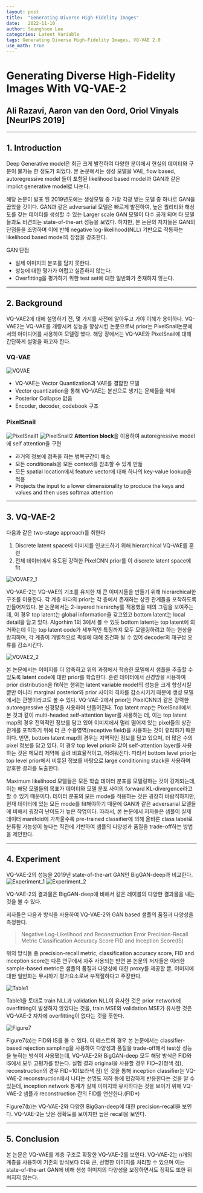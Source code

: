 ```yaml
---
layout: post
title:  "Generating Diverse High-Fidelity Images"
date:   2022-11-10
author: Seunghoon Lee
categories: Latent Variable
tags: Generating Diverse High-Fidelity Images, VQ-VAE 2.0
use_math: true
---
```


# **Generating Diverse High-Fidelity Images With VQ-VAE-2**

## Ali Razavi, Aaron van den Oord, Oriol Vinyals [NeurIPS 2019]
-------------
## 1. Introduction

Deep Generative model은 최근 크게 발전하여 다양한 분야에서 현실의 데이터와 구분이 불가능 한 정도가 되었다. 본 논문에서는 생성 모델을 VAE, flow based, autoregressive model 들이 포함된 likelihood based model과 GAN과 같은 implict generative model로 나눈다. 

해당 논문이 발표 된 2019년도에는 생성모델 중 가장 각광 받는 모델 중 하나로 GAN을 꼽았을 것이다. GAN과 같은 adversarial 모델은 빠르게 발전하여, 높은 퀄리티와 해상도를 갖는 데이터를 생성할 수 있는 Larger scale GAN 모델이 다수 공개 되며 타 모델들과도 비견되는 state-of-the-art 성능을 보였다. 하지만, 본 논문의 저자들은 GAN의 단점들을 조명하며 이에 반해 negative log-likelihood(NLL) 기반으로 작동하는 likelihood based model의 장점을 강조한다.

GAN 단점
- 실제 이미지의 분포를 담지 못한다.
- 성능에 대한 평가가 어렵고 실존하지 않는다.
- Overfitting을 평가하기 위한 test set에 대한 일반화가 존재하지 않는다.

-------------

## 2. Background

VQ-VAE2에 대해 설명하기 전, 몇 가지를 사전에 알아두고 가야 이해가 용이하다. VQ-VAE2는 VQ-VAE를 개량시켜 성능을 향상시킨 논문으로써 prior는 PixelSnail논문에서의 아이디어를 사용하여 모델링 했다. 해당 장에서는 VQ-VAE와 PixelSnail에 대해 간단하게 설명을 하고자 한다.

### **VQ-VAE**
![VQVAE](/assets/VQVAE2_img/VQVAE.jpg)
- VQ-VAE는 Vector Quantization과 VAE를 결합한 모델
- Vector quantization을 통해 VQ-VAE는 분산으로 생기는 문제들을 억제
- Posterior Collapse 없음
- Encoder, decoder, codebook 구조

### **PixelSnail**
![PixelSnail1](/assets/VQVAE2_img/PixelSnail1.jpg)
![PixelSnail2](/assets/VQVAE2_img/PixelSnail2.jpg)
**Attention block**을 이용하여 autoregressive model에 self attention을 구현
- 과거의 정보에 접촉을 하는 병목구간이 해소
- 모든 conditionals을 모든 context를 참조할 수 있게 만듦
- 모든 spatial location에서 feature vector에 대해 하나의 key-value lookup을 적용
- Projects the input to a lower dimensionality to produce the keys and values and then uses softmax attention

-------------

## 3. VQ-VAE-2

다음과 같은 two-stage approach를 취한다
1) Discrete latent space에 이미지를 인코드하기 위해 hierarchical VQ-VAE를 훈련
2) 전체 데이터에서 유도된 강력한 PixelCNN prior를 이 discrete latent space에 fit

![VQVAE2_1](/assets/VQVAE2_img/VQVAE2_1.jpg)

VQ-VAE-2는 VQ-VAE의 기조를 유지한 채 큰 이미지들을 만들기 위해 hierarchical한 구조를 이용한다. 각 계층 마다의 prior는 각 층에서 존재하는 상관 관계들을 포착하도록 만들어져있다. 본 논문에서는 2-layered hierarchy를 적용했을 때의 그림을 보여주는데, 이 경우 top latent는 global information을 갖고있고 bottom latent는 local detail을 담고 있다. Algorhim 1의 3에서 볼 수 있듯 bottom latent는 top latent에 의거하는데 이는 top latent code가 세부적인 특징까지 모두 모델링하려고 하는 현상을 방지하며, 각 계층이 개별적으로 픽셀에 대해 조건화 될 수 있어 decoder의 재구성 오류를 감소시킨다.

![VQVAE2_2](/assets/VQVAE2_img/VQVAE2_2.jpg)

본 논문에서는 이미지를 더 압축하고 위의 과정에서 학습한 모델에서 샘플을 추출할 수 있도록 latent code에 대한 prior를 학습한다. 훈련 데이터에서 신경망을 사용하여 prior distribution을 fit하는 행위는 latent variable model의 성능을 크게 향상시킬 뿐만 아니라 marginal posterior와 prior 사이의 격차를 감소시키기 때문에 생성 모델에서는 관행이라고도 볼 수 있다. VQ-VAE-2에서 prior는 PixelCNN과 같은 강력한 autoregressive 신경망을 사용하여 만들어진다. Top latent map는 PixelSnail에서 본 것과 같이 multi-headed self-attention layer를 사용하는 데, 이는 top latent map의 경우 전역적인 정보를 담고 있어 이미지에서 멀리 떨어져 있는 pixel들의 상관 관계를 포착하기 위해 더 큰 수용영역(receptive field)을 사용하는 것이 유리하기 때문이다. 반면, bottom latent map의 경우는 지역적인 정보를 담고 있으며, 더 많은 수의 pixel 정보를 담고 있다. 이 경우 top level prior와 같이 self-attention layer를 사용하는 것은 메모리 제약에 걸려 비효율적이고, 어려워진다. 따라서 bottom level prior는 top level prior에서 비롯된 정보를 바탕으로 large conditioning stack을 사용하며 양호한 결과를 도출한다.

Maximum likelihood 모델들은 모든 학습 데이터 분포를 모델링하는 것이 강제되는데, 이는 해당 모델들의 목표가 데이터와 모델 분포 사이의 forward KL-divergence라고 할 수 있기 때문이다. 데이터 분포의 모든 mode를 적용하는 것은 굉장히 바람직하지만, 현재 데이터에 있는 모든 mode를 fit해야하기 때문에 GAN과 같은 adversarial 모델들에 비해서 굉장히 난이도가 높은 작업이다. 따라서, 본 논문에서 저자들은 샘플이 실제 데이터 manifold에 가까울수록 pre-trained classifier에 의해 올바른 class label로 분류될 가능성이 높다는 직관에 기반하여 샘플의 다양성과 품질을 trade-off하는 방법을 제안한다.

-------------

## 4. Experiment

VQ-VAE-2의 성능을 2019년 state-of-the-art GAN인 BigGAN-deep과 비교한다.
![Experiment_1](/assets/VQVAE2_img/Experiment_1.jpg)
![Experiment_2](/assets/VQVAE2_img/Experiment_2.jpg)

VQ-VAE-2의 결과물은 BigGAN-deep에 비해서 같은 레이블의 다양한 결과물을 내는 것을 볼 수 있다.

저자들은 다음과 방식을 사용하여 VQ-VAE-2와 GAN based 샘플의 품질과 다양성을 측정한다.
> Negative Log-Likelihood and Reconstruction Error
> Precision-Recall Metric
> Classification Accuracy Score
> FID and Inception Score(IS)

위의 방식들 중 precision-recall metric, classification accuracy score, FID and inception score는 다른 연구에서 자주 사용되는 반면 본 논문의 저자들은 이러한 sample-based metric은 샘플의 품질과 다양성에 대한 proxy를 제공할 뿐, 이미지에 대한 일반화는 무시하기 평가요소로써 부적절하다고 주장한다. 

![Table1](/assets/VQVAE2_img/Table1.jpg)

Table1을 토대로 train NLL과 validation NLL이 유사한 것은 prior network에 overfitting이 발생하지 않았다는 것을, train MSE와 validation MSE가 유사한 것은 VQ-VAE-2 자차에 overfitting이 없다는 것을 뜻한다.

![Figure7](/assets/VQVAE2_img/Figure7.jpg)


Figure7(a)는 FID와 IS를 볼 수 있다. 이 테스트의 경우 본 논문에서는 classifier-based rejection sampling을 사용하여 다양성과 품질을 trade-off해서 test상 성능을 높히는 방식이 사용됐는데, VQ-VAE-2와 BigGAN-deep 모두 해당 방식은 FID와 IS에서 모두 고평가를 받는다. 실험 결과 original을 사용할 경우 FID~2(청색 점), reconstruction의 경우 FID~10(보라색 점) 인 것을 통해 inception classifier는 VQ-VAE-2 reconstruction에서 나타는 선명도 저하 등에 민감하게 반응한다는 것을 알 수 있는데, inception network 통계가 실제 이미지와 유사하다는 것을 보이기 위해 VQ-VAE-2 샘플과 reconstruction 간의 FID를 연산한다.(FID*)

Figure7(b)는 VQ-VAE-2와 다양한 BigGan-deep에 대한 precision-recall을 보인다. VQ-VAE-2는 낮은 정확도를 보이지만 높은 recall을 보인다.

-------------

## 5. Conclusion

본 논문은 VQ-VAE를 계층 구조로 확장한 VQ-VAE-2를 보인다. VQ-VAE-2는 n개의 계층을 사용하여 기존의 방식보다 더욱 큰, 선명한 이미지를 처리할 수 있으며 이는 state-of-the-art GAN에 비해 생성 이미지의 다양성을 보장하면서도 정확도 또한 뒤쳐지지 않는다.

-------------
